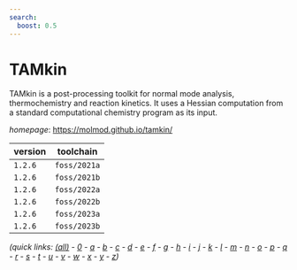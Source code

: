 ```yaml
---
search:
  boost: 0.5
---
```

# TAMkin

TAMkin is a post-processing toolkit for normal mode analysis,  thermochemistry and reaction kinetics. It uses a Hessian computation from a  standard computational chemistry program as its input.

*homepage*: <https://molmod.github.io/tamkin/>

version | toolchain
--------|----------
``1.2.6`` | ``foss/2021a``
``1.2.6`` | ``foss/2021b``
``1.2.6`` | ``foss/2022a``
``1.2.6`` | ``foss/2022b``
``1.2.6`` | ``foss/2023a``
``1.2.6`` | ``foss/2023b``


*(quick links: [(all)](../index.md) - [0](../0/index.md) - [a](../a/index.md) - [b](../b/index.md) - [c](../c/index.md) - [d](../d/index.md) - [e](../e/index.md) - [f](../f/index.md) - [g](../g/index.md) - [h](../h/index.md) - [i](../i/index.md) - [j](../j/index.md) - [k](../k/index.md) - [l](../l/index.md) - [m](../m/index.md) - [n](../n/index.md) - [o](../o/index.md) - [p](../p/index.md) - [q](../q/index.md) - [r](../r/index.md) - [s](../s/index.md) - [t](../t/index.md) - [u](../u/index.md) - [v](../v/index.md) - [w](../w/index.md) - [x](../x/index.md) - [y](../y/index.md) - [z](../z/index.md))*

